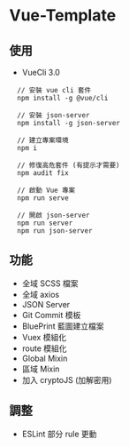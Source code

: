 # Vue-Template


## 使用
- VueCli 3.0
```
  // 安裝 vue cli 套件
  npm install -g @vue/cli

  // 安裝 json-server
  npm install -g json-server

  // 建立專案環境
  npm i 

  // 修復高危套件 (有提示才需要)
  npm audit fix
  
  // 啟動 Vue 專案
  npm run serve
  
  // 開啟 json-server
  npm run server
  npm run json-server
```

## 功能
- 全域 SCSS 檔案
- 全域 axios
- JSON Server
- Git Commit 模板
- BluePrint 藍圖建立檔案
- Vuex 模組化
- route 模組化
- Global Mixin
- 區域 Mixin 
- 加入 cryptoJS (加解密用)

## 調整
- ESLint 部分 rule 更動